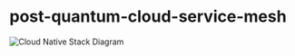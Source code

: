 # post-quantum-cloud-service-mesh

![Cloud Native Stack Diagram](https://user-images.githubusercontent.com/89421233/207699337-abaf0470-fb52-4bee-9fc5-9efa38ab25c5.png)
